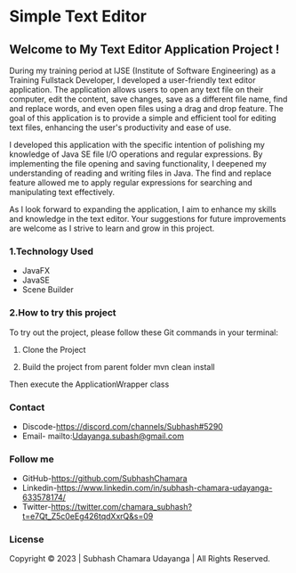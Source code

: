 # Simple Text Editor

## Welcome to My Text Editor Application Project !

During my training period at IJSE (Institute of Software Engineering) as a Training Fullstack Developer, I developed a user-friendly text editor application. The application allows users to open any text file on their computer, edit the content, save changes, save as a different file name, find and replace words, and even open files using a drag and drop feature. The goal of this application is to provide a simple and efficient tool for editing text files, enhancing the user's productivity and ease of use.

I developed this application with the specific intention of polishing my knowledge of Java SE file I/O operations and regular expressions. By implementing the file opening and saving functionality, I deepened my understanding of reading and writing files in Java. The find and replace feature allowed me to apply regular expressions for searching and manipulating text effectively.

As I look forward to expanding the application, I aim to enhance my skills and knowledge in the text editor. Your suggestions for future improvements are welcome as I strive to learn and grow in this project.

### 1.Technology Used

 - JavaFX
 - JavaSE
 - Scene Builder
 


### 2.How to try this project
  
  To try out the project, please follow these Git commands in your terminal:
  1. Clone the Project 
     
   
  2. Build the project from parent folder
    mvn clean install
  
  Then execute the ApplicationWrapper class  
  
### Contact
 
-  Discode-https://discord.com/channels/Subhash#5290
-  Email-  mailto:Udayanga.subash@gmail.com
    
### Follow me

- GitHub-https://github.com/SubhashChamara
- Linkedin-https://www.linkedin.com/in/subhash-chamara-udayanga-633578174/
- Twitter-https://twitter.com/chamara_subhash?t=e7Qt_Z5c0eEg426tqdXxrQ&s=09


### License
Copyright &copy; 2023 | Subhash Chamara Udayanga | All Rights Reserved.

